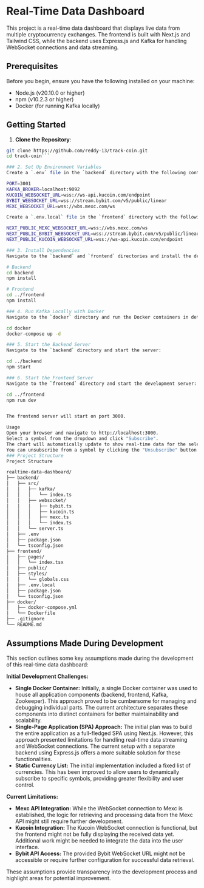 # Real-Time Data Dashboard

This project is a real-time data dashboard that displays live data from multiple cryptocurrency exchanges. The frontend is built with Next.js and Tailwind CSS, while the backend uses Express.js and Kafka for handling WebSocket connections and data streaming.

## Prerequisites

Before you begin, ensure you have the following installed on your machine:

- Node.js (v20.10.0 or higher)
- npm (v10.2.3 or higher)
- Docker (for running Kafka locally)

## Getting Started
1. **Clone the Repository**:

```bash
git clone https://github.com/reddy-13/track-coin.git
cd track-coin```

### 2. Set Up Environment Variables
Create a `.env` file in the `backend` directory with the following content:

PORT=3001
KAFKA_BROKER=localhost:9092
KUCOIN_WEBSOCKET_URL=wss://ws-api.kucoin.com/endpoint
BYBIT_WEBSOCKET_URL=wss://stream.bybit.com/v5/public/linear
MEXC_WEBSOCKET_URL=wss://wbs.mexc.com/ws

Create a `.env.local` file in the `frontend` directory with the following content:

NEXT_PUBLIC_MEXC_WEBSOCKET_URL=wss://wbs.mexc.com/ws
NEXT_PUBLIC_BYBIT_WEBSOCKET_URL=wss://stream.bybit.com/v5/public/linear
NEXT_PUBLIC_KUCOIN_WEBSOCKET_URL=wss://ws-api.kucoin.com/endpoint

### 3. Install Dependencies
Navigate to the `backend` and `frontend` directories and install the dependencies:

# Backend
cd backend
npm install

# Frontend
cd ../frontend
npm install

### 4. Run Kafka Locally with Docker
Navigate to the `docker` directory and run the Docker containers in detachable mode:

cd docker
docker-compose up -d

### 5. Start the Backend Server
Navigate to the `backend` directory and start the server:

cd ../backend
npm start

### 6. Start the Frontend Server
Navigate to the `frontend` directory and start the development server:

cd ../frontend
npm run dev


The frontend server will start on port 3000.

Usage
Open your browser and navigate to http://localhost:3000.
Select a symbol from the dropdown and click "Subscribe".
The chart will automatically update to show real-time data for the selected symbol.
You can unsubscribe from a symbol by clicking the "Unsubscribe" button next to it.
### Project Structure
Project Structure

realtime-data-dashboard/
├── backend/
│   ├── src/
│   │   ├── kafka/
│   │   │   └── index.ts
│   │   ├── websocket/
│   │   │   ├── bybit.ts
│   │   │   ├── kucoin.ts
│   │   │   ├── mexc.ts
│   │   │   └── index.ts
│   │   └── server.ts
│   ├── .env
│   ├── package.json
│   └── tsconfig.json
├── frontend/
│   ├── pages/
│   │   └── index.tsx
│   ├── public/
│   ├── styles/
│   │   └── globals.css
│   ├── .env.local
│   ├── package.json
│   └── tsconfig.json
├── docker/
│   ├── docker-compose.yml
│   └── Dockerfile
├── .gitignore
└── README.md
```
## Assumptions Made During Development

This section outlines some key assumptions made during the development of this real-time data dashboard:

**Initial Development Challenges:**

* **Single Docker Container:** Initially, a single Docker container was used to house all application components (backend, frontend, Kafka, Zookeeper). This approach proved to be cumbersome for managing and debugging individual parts. The current architecture separates these components into distinct containers for better maintainability and scalability.
* **Single-Page Application (SPA) Approach:** The initial plan was to build the entire application as a full-fledged SPA using Next.js. However, this approach presented limitations for handling real-time data streaming and WebSocket connections. The current setup with a separate backend using Express.js offers a more suitable solution for these functionalities.
* **Static Currency List:** The initial implementation included a fixed list of currencies. This has been improved to allow users to dynamically subscribe to specific symbols, providing greater flexibility and user control.

**Current Limitations:**

* **Mexc API Integration:** While the WebSocket connection to Mexc is established, the logic for retrieving and processing data from the Mexc API might still require further development.
* **Kucoin Integration:** The Kucoin WebSocket connection is functional, but the frontend might not be fully displaying the received data yet. Additional work might be needed to integrate the data into the user interface.
* **Bybit API Access:** The provided Bybit WebSocket URL might not be accessible or require further configuration for successful data retrieval.

These assumptions provide transparency into the development process and highlight areas for potential improvement.



